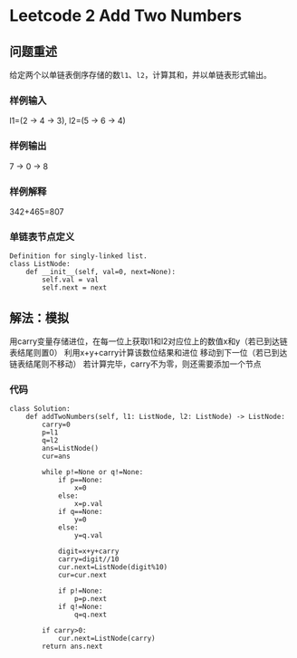 # Leetcode 2 Add Two Numbers

## 问题重述

给定两个以单链表倒序存储的数`l1`、`l2`，计算其和，并以单链表形式输出。

### 样例输入
l1=(2 -> 4 -> 3), l2=(5 -> 6 -> 4)

### 样例输出

7 -> 0 -> 8

### 样例解释
342+465=807

### 单链表节点定义

```
Definition for singly-linked list.
class ListNode:
    def __init__(self, val=0, next=None):
        self.val = val
        self.next = next
```

## 解法：模拟

用carry变量存储进位，在每一位上获取l1和l2对应位上的数值x和y（若已到达链表结尾则置0）
利用x+y+carry计算该数位结果和进位
移动到下一位（若已到达链表结尾则不移动）
若计算完毕，carry不为零，则还需要添加一个节点

### 代码

```
class Solution:
    def addTwoNumbers(self, l1: ListNode, l2: ListNode) -> ListNode:
        carry=0
        p=l1
        q=l2
        ans=ListNode()
        cur=ans
        
        while p!=None or q!=None:
            if p==None:
                x=0
            else:
                x=p.val
            if q==None:
                y=0
            else:
                y=q.val
                
            digit=x+y+carry
            carry=digit//10
            cur.next=ListNode(digit%10)
            cur=cur.next
            
            if p!=None: 
                p=p.next
            if q!=None:
                q=q.next
                
        if carry>0:
            cur.next=ListNode(carry)
        return ans.next
```
